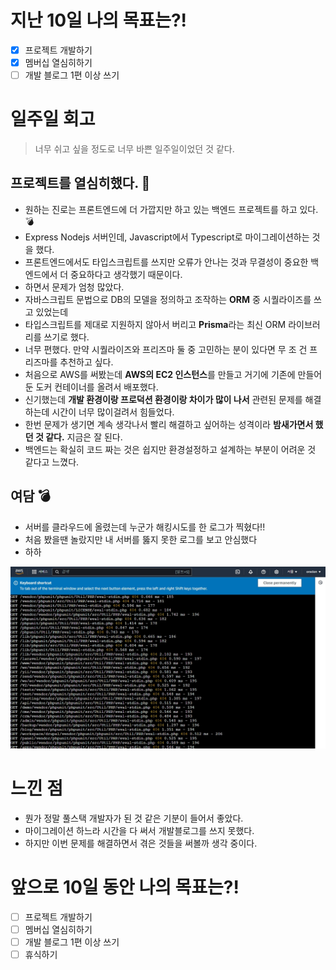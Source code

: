 # 지난 10일 나의 목표는?!
- [x] 프로젝트 개발하기
- [x] 멤버십 열심히하기
- [ ] 개발 블로그 1편 이상 쓰기

# 일주일 회고
> 너무 쉬고 싶을 정도로 너무 바쁜 일주일이었던 것 같다.

## 프로젝트를 열심히했다. 🧨
- 원하는 진로는 프론트엔드에 더 가깝지만 하고 있는 백엔드 프로젝트를 하고 있다. 💣
- Express Nodejs 서버인데, Javascript에서 Typescript로 마이그레이션하는 것을 했다.
- 프론트엔드에서도 타입스크립트를 쓰지만 오류가 안나는 것과 무결성이 중요한 백엔드에서 더 중요하다고 생각했기 때문이다.
- 하면서 문제가 엄청 많았다.  
- 자바스크립트 문법으로 DB의 모델을 정의하고 조작하는 **ORM** 중 시퀄라이즈를 쓰고 있었는데
- 타입스크립트를 제대로 지원하지 않아서 버리고 **Prisma**라는 최신 ORM 라이브러리를 쓰기로 했다.
- 너무 편했다. 만약 시퀄라이즈와 프리즈마 둘 중 고민하는 분이 있다면 무 조 건 프리즈마를 추천하고 싶다.
- 처음으로 AWS를 써봤는데 **AWS의 EC2 인스턴스**를 만들고 거기에 기존에 만들어둔 도커 컨테이너를 올려서 배포했다.
- 신기했는데 **개발 환경이랑 프로덕션 환경이랑 차이가 많이 나서** 관련된 문제를 해결하는데 시간이 너무 많이걸려서 힘들었다.
- 한번 문제가 생기면 계속 생각나서 빨리 해결하고 싶어하는 성격이라 **밤새가면서 했던 것 같다.** 지금은 잘 된다.
- 백엔드는 확실히 코드 짜는 것은 쉽지만 환경설정하고 설계하는 부분이 어려운 것 같다고 느꼈다.

## 여담 💣
- 서버를 클라우드에 올렸는데 누군가 해킹시도를 한 로그가 찍혔다!!
- 처음 봤을땐 놀랐지만 내 서버를 뚫지 못한 로그를 보고 안심했다
- 하하

![img.png](images/img.png)

# 느낀 점
- 뭔가 정말 풀스택 개발자가 된 것 같은 기분이 들어서 좋았다.
- 마이그레이션 하느라 시간을 다 써서 개발블로그를 쓰지 못했다.
- 하지만 이번 문제를 해결하면서 겪은 것들을 써볼까 생각 중이다.

# 앞으로 10일 동안 나의 목표는?!
- [ ] 프로젝트 개발하기
- [ ] 멤버십 열심히하기
- [ ] 개발 블로그 1편 이상 쓰기
- [ ] 휴식하기